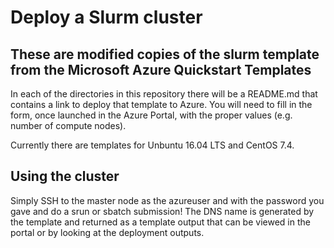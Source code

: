 # Deploy a Slurm cluster

## These are modified copies of the slurm template from the Microsoft Azure Quickstart Templates

In each of the directories in this repository there will be a README.md that contains a link to deploy that template to Azure. You will need to fill in the form, once launched in the Azure Portal, with the proper values (e.g. number of compute nodes). 

Currently there are templates for Unbuntu 16.04 LTS and CentOS 7.4.

## Using the cluster

Simply SSH to the master node as the azureuser and with the password you gave and do a srun or sbatch submission! The DNS name is generated by the template and returned as a template output that can be viewed in the portal or by looking at the deployment outputs.
